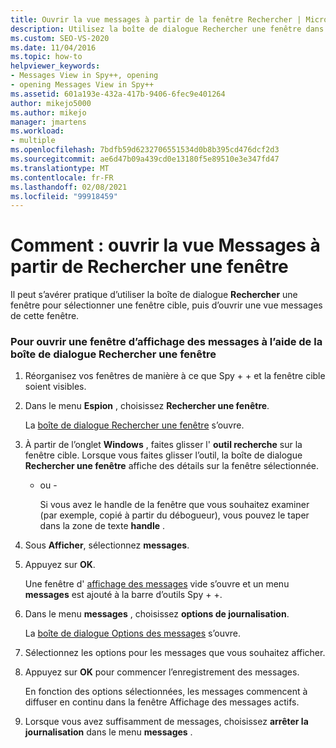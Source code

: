 ```yaml
---
title: Ouvrir la vue messages à partir de la fenêtre Rechercher | Microsoft Docs
description: Utilisez la boîte de dialogue Rechercher une fenêtre dans Spy + + pour sélectionner une fenêtre cible, puis ouvrez une vue messages pour cette fenêtre.
ms.custom: SEO-VS-2020
ms.date: 11/04/2016
ms.topic: how-to
helpviewer_keywords:
- Messages View in Spy++, opening
- opening Messages View in Spy++
ms.assetid: 601a193e-432a-417b-9406-6fec9e401264
author: mikejo5000
ms.author: mikejo
manager: jmartens
ms.workload:
- multiple
ms.openlocfilehash: 7bdfb59d6232706551534d0b8b395cd476dcf2d3
ms.sourcegitcommit: ae6d47b09a439cd0e13180f5e89510e3e347fd47
ms.translationtype: MT
ms.contentlocale: fr-FR
ms.lasthandoff: 02/08/2021
ms.locfileid: "99918459"
---
```

# <a name="how-to-open-messages-view-from-find-window"></a>Comment : ouvrir la vue Messages à partir de Rechercher une fenêtre
Il peut s’avérer pratique d’utiliser la boîte de dialogue **Rechercher** une fenêtre pour sélectionner une fenêtre cible, puis d’ouvrir une vue messages de cette fenêtre.

### <a name="to-open-a-messages-view-window-using-the-find-window-dialog-box"></a>Pour ouvrir une fenêtre d’affichage des messages à l’aide de la boîte de dialogue Rechercher une fenêtre

1. Réorganisez vos fenêtres de manière à ce que Spy + + et la fenêtre cible soient visibles.

2. Dans le menu **Espion** , choisissez **Rechercher une fenêtre**.

    La [boîte de dialogue Rechercher une fenêtre](../debugger/find-window-dialog-box.md) s’ouvre.

3. À partir de l’onglet **Windows** , faites glisser l' **outil recherche** sur la fenêtre cible. Lorsque vous faites glisser l’outil, la boîte de dialogue **Rechercher une fenêtre** affiche des détails sur la fenêtre sélectionnée.

   - ou -

     Si vous avez le handle de la fenêtre que vous souhaitez examiner (par exemple, copié à partir du débogueur), vous pouvez le taper dans la zone de texte **handle** .

4. Sous **Afficher**, sélectionnez **messages**.

5. Appuyez sur **OK**.

    Une fenêtre d' [affichage des messages](../debugger/messages-view.md) vide s’ouvre et un menu **messages** est ajouté à la barre d’outils Spy + +.

6. Dans le menu **messages** , choisissez **options de journalisation**.

    La [boîte de dialogue Options des messages](../debugger/message-options-dialog-box.md) s’ouvre.

7. Sélectionnez les options pour les messages que vous souhaitez afficher.

8. Appuyez sur **OK** pour commencer l’enregistrement des messages.

    En fonction des options sélectionnées, les messages commencent à diffuser en continu dans la fenêtre Affichage des messages actifs.

9. Lorsque vous avez suffisamment de messages, choisissez **arrêter la journalisation** dans le menu **messages** .
